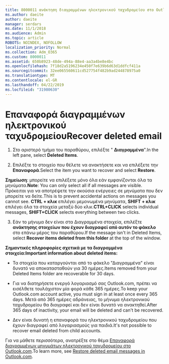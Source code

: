 ```yaml
---
title: 8000011 ανάκτηση διαγραμμένων ηλεκτρονικού ταχυδρομείου στο Outlook.com
ms.author: daeite
author: daeite
manager: serdars
ms.date: 11/1/2018
ms.audience: Admin
ms.topic: article
ROBOTS: NOINDEX, NOFOLLOW
localization_priority: Normal
ms.collection: Adm_O365
ms.custom: 8000011
ms.assetid: 650b8923-48de-494a-88e4-aa3a4be8e4bc
ms.openlocfilehash: 7f18d2a5196234e450f7e639b6d63d1ddfcf411a
ms.sourcegitcommit: 32ee065560611cd527754f482b9ad244878975a0
ms.translationtype: MT
ms.contentlocale: el-GR
ms.lasthandoff: 04/22/2019
ms.locfileid: "31980630"
---
```

# <a name="recover-deleted-email"></a><span data-ttu-id="94d6f-102">Επαναφορά διαγραμμένων ηλεκτρονικού ταχυδρομείου</span><span class="sxs-lookup"><span data-stu-id="94d6f-102">Recover deleted email</span></span>

1. <span data-ttu-id="94d6f-103">Στο αριστερό τμήμα του παραθύρου, επιλέξτε " **Διαγραμμένα**".</span><span class="sxs-lookup"><span data-stu-id="94d6f-103">In the left pane, select **Deleted Items**.</span></span> 
    
2. <span data-ttu-id="94d6f-104">Επιλέξτε το στοιχείο που θέλετε να ανακτήσετε και να επιλέξετε την **Επαναφορά**.</span><span class="sxs-lookup"><span data-stu-id="94d6f-104">Select the item you want to recover and select **Restore**.</span></span> 
  
 <span data-ttu-id="94d6f-105">**Σημείωση**: μπορείτε να επιλέξετε μόνο όλα εάν εμφανίζονται όλα τα μηνύματα.</span><span class="sxs-lookup"><span data-stu-id="94d6f-105">**Note**: You can only select all if all messages are visible.</span></span> <span data-ttu-id="94d6f-106">Πρόκειται για να αποτρέψετε την ακούσια ενέργειες σε μηνύματα που δεν μπορείτε να δείτε.</span><span class="sxs-lookup"><span data-stu-id="94d6f-106">This is to prevent accidental actions on messages you cannot see.</span></span> <span data-ttu-id="94d6f-107">**CTRL + κλικ** επιλέγει μεμονωμένα μηνύματα, **SHIFT + κλικ** επιλέγει όλα τα στοιχεία μεταξύ δύο κλικ.</span><span class="sxs-lookup"><span data-stu-id="94d6f-107">**CTRL+CLICK** selects individual messages, **SHIFT+CLICK** selects everything between two clicks.</span></span> 
    
3. <span data-ttu-id="94d6f-108">Εάν το μήνυμα δεν είναι στα Διαγραμμένα στοιχεία, επιλέξτε **ανάκτησης στοιχείων που έχουν διαγραφεί από αυτόν το φάκελο** στο επάνω μέρος του παραθύρου.</span><span class="sxs-lookup"><span data-stu-id="94d6f-108">If the message isn't in Deleted Items, select **Recover items deleted from this folder** at the top of the window.</span></span> 
    
 <span data-ttu-id="94d6f-109">**Σημαντικές πληροφορίες σχετικά με τα διαγραμμένα στοιχεία:**</span><span class="sxs-lookup"><span data-stu-id="94d6f-109">**Important information about deleted items:**</span></span>
  
- <span data-ttu-id="94d6f-110">Τα στοιχεία που καταργούνται από το φάκελο "Διαγραμμένα" είναι δυνατό να αποκατασταθούν για 30 ημέρες.</span><span class="sxs-lookup"><span data-stu-id="94d6f-110">Items removed from your Deleted Items folder are recoverable for 30 days.</span></span>
    
- <span data-ttu-id="94d6f-111">Για να διατηρήσετε ενεργό λογαριασμό σας Outlook.com, πρέπει να εισέλθετε τουλάχιστον μία φορά κάθε 365 ημέρες.</span><span class="sxs-lookup"><span data-stu-id="94d6f-111">To keep your Outlook.com account active, you must sign in at least once every 365 days.</span></span> <span data-ttu-id="94d6f-112">Μετά από 365 ημέρες αδράνειας, το μήνυμα ηλεκτρονικού ταχυδρομείου θα διαγραφεί και δεν είναι δυνατό να ανακτηθεί.</span><span class="sxs-lookup"><span data-stu-id="94d6f-112">After 365 days of inactivity, your email will be deleted and can't be recovered.</span></span>
    
- <span data-ttu-id="94d6f-113">Δεν είναι δυνατή η επαναφορά του ηλεκτρονικού ταχυδρομείου που έχουν διαγραφεί από λογαριασμούς για παιδιά.</span><span class="sxs-lookup"><span data-stu-id="94d6f-113">It's not possible to recover email deleted from child accounts.</span></span>
    
<span data-ttu-id="94d6f-114">Για να μάθετε περισσότερα, ανατρέξτε στο θέμα [Επαναφορά διαγραμμένων μηνυμάτων ηλεκτρονικού ταχυδρομείου στο Outlook.com](https://go.microsoft.com/fwlink/p/?linkid=873117).</span><span class="sxs-lookup"><span data-stu-id="94d6f-114">To learn more, see [Restore deleted email messages in Outlook.com](https://go.microsoft.com/fwlink/p/?linkid=873117).</span></span>
  

